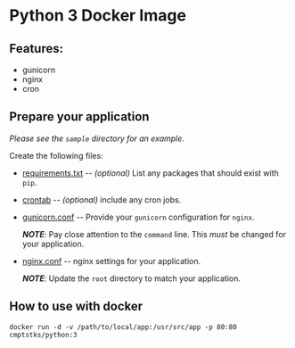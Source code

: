 # Python 3 Docker Image

## Features:

  - gunicorn
  - nginx
  - cron

## Prepare your application

_Please see the `sample` directory for an example._

Create the following files:

  - [requirements.txt](https://github.com/ComputeStacks/docker/tree/master/python/3/sample/requirements.txt)  -- _(optional)_ List any packages that should exist with `pip`.

  - [crontab]((https://github.com/ComputeStacks/docker/tree/master/python/3/sample/crontab)) -- _(optional)_ include any cron jobs.

  - [gunicorn.conf]((https://github.com/ComputeStacks/docker/tree/master/python/3/sample/gunicorn.conf)) -- Provide your `gunicorn` configuration for `nginx`.

    **_NOTE_**: Pay close attention to the `command` line. This _must_ be changed for your application.

  - [nginx.conf]((https://github.com/ComputeStacks/docker/tree/master/python/3/sample/gunicorn.conf)) -- nginx settings for your application.

    **_NOTE_**: Update the `root` directory to match your application.
    

## How to use with docker

```
docker run -d -v /path/to/local/app:/usr/src/app -p 80:80 cmptstks/python:3
```